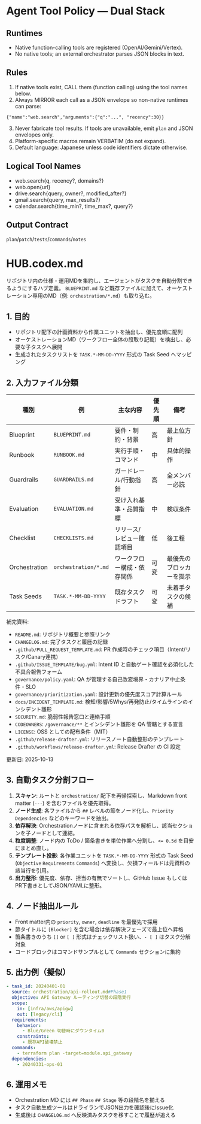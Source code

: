 # Agent Tool Policy — Dual Stack

## Runtimes

- Native function-calling tools are registered (OpenAI/Gemini/Vertex).
- No native tools; an external orchestrator parses JSON blocks in text.

## Rules

1. If native tools exist, CALL them (function calling) using the tool names
   below.
2. Always MIRROR each call as a JSON envelope so non-native runtimes can parse:

```tool_request
{"name":"web.search","arguments":{"q":"...", "recency":30}}
```

3. Never fabricate tool results. If tools are unavailable, emit `plan` and JSON
   envelopes only.
4. Platform-specific macros remain VERBATIM (do not expand).
5. Default language: Japanese unless code identifiers dictate otherwise.

## Logical Tool Names

- web.search{q, recency?, domains?}
- web.open{url}
- drive.search{query, owner?, modified_after?}
- gmail.search{query, max_results?}
- calendar.search{time_min?, time_max?, query?}

## Output Contract

`plan`/`patch`/`tests`/`commands`/`notes`

# HUB.codex.md

リポジトリ内の仕様・運用MDを集約し、エージェントがタスクを自動分割できるようにするハブ定義。
`BLUEPRINT.md` など既存ファイルに加えて、オーケストレーション専用のMD（例: `orchestration/*.md`）も取り込む。

## 1. 目的

* リポジトリ配下の計画資料から作業ユニットを抽出し、優先度順に配列
* オーケストレーションMD（ワークフロー全体の段取り記載）を検出し、必要な子タスクへ展開
* 生成されたタスクリストを `TASK.*-MM-DD-YYYY` 形式の Task Seed へマッピング

## 2. 入力ファイル分類

| 種別 | 例 | 主な内容 | 優先順 | 備考 |
| --- | --- | --- | --- | --- |
| Blueprint | `BLUEPRINT.md` | 要件・制約・背景 | 高 | 最上位方針 |
| Runbook | `RUNBOOK.md` | 実行手順・コマンド | 中 | 具体的操作 |
| Guardrails | `GUARDRAILS.md` | ガードレール/行動指針 | 高 | 全メンバー必読 |
| Evaluation | `EVALUATION.md` | 受け入れ基準・品質指標 | 中 | 検収条件 |
| Checklist | `CHECKLISTS.md` | リリース/レビュー確認項目 | 低 | 後工程 |
| Orchestration | `orchestration/*.md` | ワークフロー構成・依存関係 | 可変 | 最優先のブロッカーを提示 |
| Task Seeds | `TASK.*-MM-DD-YYYY` | 既存タスクドラフト | 可変 | 未着手タスクの候補 |

補完資料:

* `README.md`: リポジトリ概要と参照リンク
* `CHANGELOG.md`: 完了タスクと履歴の記録
* `.github/PULL_REQUEST_TEMPLATE.md`: PR 作成時のチェック項目（Intent/リスク/Canary連携）
* `.github/ISSUE_TEMPLATE/bug.yml`: Intent ID と自動ゲート確認を必須化した不具合報告フォーム
* `governance/policy.yaml`: QA が管理する自己改変境界・カナリア中止条件・SLO
* `governance/prioritization.yaml`: 設計更新の優先度スコア計算ルール
* `docs/INCIDENT_TEMPLATE.md`: 検知/影響/5Whys/再発防止/タイムラインのインシデント雛形
* `SECURITY.md`: 脆弱性報告窓口と連絡手順
* `CODEOWNERS`: `/governance/**` とインシデント雛形を QA 管轄とする宣言
* `LICENSE`: OSS としての配布条件（MIT）
* `.github/release-drafter.yml`: リリースノート自動整形のテンプレート
* `.github/workflows/release-drafter.yml`: Release Drafter の CI 設定

更新日: 2025-10-13

## 3. 自動タスク分割フロー

1. **スキャン**: ルートと `orchestration/` 配下を再帰探索し、Markdown front matter
   (`---`) を含むファイルを優先取得。
2. **ノード生成**: 各ファイルから `##` レベルの節をノード化し、`Priority`
   `Dependencies` などのキーワードを抽出。
3. **依存解決**: Orchestrationノードに含まれる依存パスを解析し、該当セクションを子ノードとして連結。
4. **粒度調整**: ノード内の ToDo / 箇条書きを単位作業へ分割し、`<= 0.5d`
   を目安にまとめ直し。
5. **テンプレート投影**: 各作業ユニットを `TASK.*-MM-DD-YYYY` 形式の Task Seed
   (`Objective` `Requirements` `Commands`) へ変換し、欠損フィールドは元資料の該当行を引用。
6. **出力整形**: 優先度、依存、担当の有無でソートし、GitHub Issue もしくは
   PR下書きとしてJSON/YAMLに整形。

## 4. ノード抽出ルール

* Front matter内の `priority`, `owner`, `deadline` を最優先で採用
* 節タイトルに `[Blocker]` を含む場合は依存解決フェーズで最上位へ昇格
* 箇条書きのうち `[]` or `[ ]` 形式はチェックリスト扱い、`- [ ]` はタスク分解対象
* コードブロックはコマンドサンプルとして `Commands` セクションに集約

## 5. 出力例（擬似）

```yaml
- task_id: 20240401-01
  source: orchestration/api-rollout.md#Phase1
  objective: API Gateway ルーティング切替の段階実行
  scope:
    in: [infra/aws/apigw]
    out: [legacy/cli]
  requirements:
    behavior:
      - Blue/Green 切替時にダウンタイム0
    constraints:
      - 既存API破壊禁止
  commands:
    - terraform plan -target=module.api_gateway
  dependencies:
    - 20240331-ops-01
```

## 6. 運用メモ

* Orchestration MD には `## Phase` `## Stage` 等の段階名を揃える
* タスク自動生成ツールはドライランでJSON出力を確認後にIssue化
* 生成後は `CHANGELOG.md` へ反映済みタスクを移すことで履歴が追える

